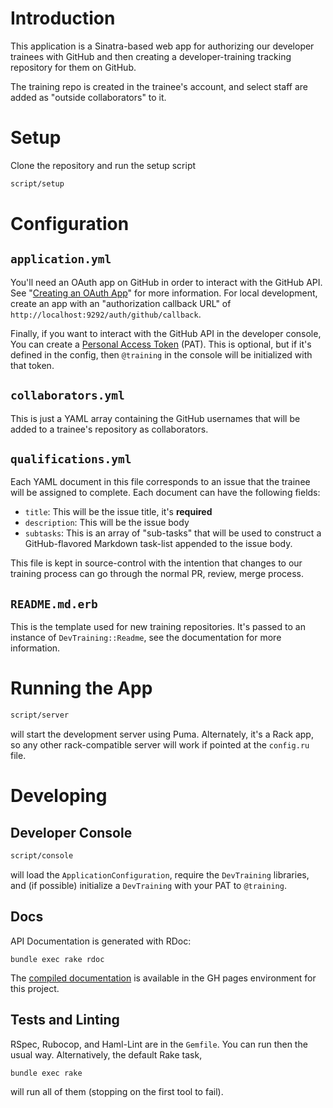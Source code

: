 Introduction
============

This application is a Sinatra-based web app for authorizing our developer
trainees with GitHub and then creating a developer-training tracking repository
for them on GitHub.

The training repo is created in the trainee's account, and select staff are
added as "outside collaborators" to it.

Setup
=====

Clone the repository and run the setup script

```bash
script/setup
```

Configuration
=============

`application.yml`
-----------------

You'll need an OAuth app on GitHub in order to interact with the GitHub
API. See "[Creating an OAuth App][oaa]" for more information. For local
development, create an app with an "authorization callback URL" of
`http://localhost:9292/auth/github/callback`.

Finally, if you want to interact with the GitHub API in the developer console,
You can create a [Personal Access Token][pat] (PAT). This is optional, but if
it's defined in the config, then `@training` in the console will be initialized
with that token.

`collaborators.yml`
-------------------

This is just a YAML array containing the GitHub usernames that will be added to
a trainee's repository as collaborators.

`qualifications.yml`
--------------------

Each YAML document in this file corresponds to an issue that the trainee will be
assigned to complete. Each document can have the following fields:

* `title`: This will be the issue title, it's **required**
* `description`: This will be the issue body
* `subtasks`: This is an array of "sub-tasks" that will be used to construct a
  GitHub-flavored Markdown task-list appended to the issue body.

This file is kept in source-control with the intention that changes to our
training process can go through the normal PR, review, merge process.

`README.md.erb`
---------------

This is the template used for new training repositories. It's passed to an
instance of `DevTraining::Readme`, see the documentation for more information.

Running the App
===============

```bash
script/server
```

will start the development server using Puma. Alternately, it's a Rack app, so
any other rack-compatible server will work if pointed at the `config.ru` file.

Developing
==========

Developer Console
-----------------

```bash
script/console
```

will load the `ApplicationConfiguration`, require the `DevTraining` libraries,
and (if possible) initialize a `DevTraining` with your PAT to `@training`.

Docs
----

API Documentation is generated with RDoc:

```
bundle exec rake rdoc
```

The [compiled documentation][docs] is available in the GH pages environment for
this project.

Tests and Linting
-----------------

RSpec, Rubocop, and Haml-Lint are in the `Gemfile`. You can run then the usual
way. Alternatively, the default Rake task,

```bash
bundle exec rake
```

will run all of them (stopping on the first tool to fail).

[oaa]: https://docs.github.com/en/developers/apps/building-oauth-apps/creating-an-oauth-app
[pat]: https://docs.github.com/en/authentication/keeping-your-account-and-data-secure/creating-a-personal-access-token
[docs]: https://umts.github.io/dev-training-web/
